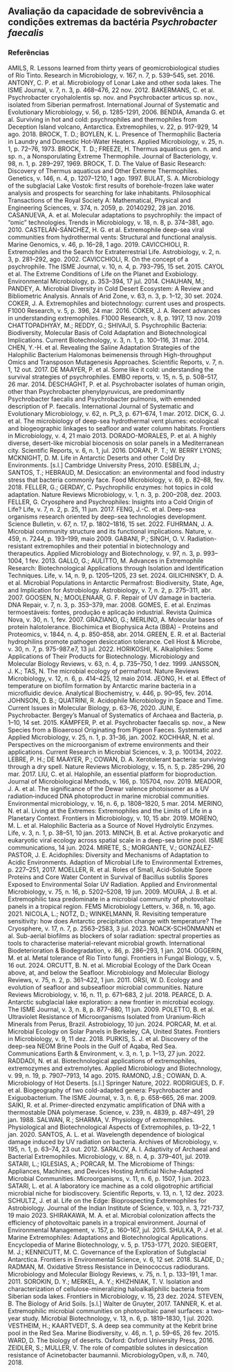 ## Avaliação da capacidade de sobrevivência a condições extremas da bactéria _Psychrobacter faecalis_ 
### Referências
AMILS, R. Lessons learned from thirty years of geomicrobiological studies of Río Tinto. Research in Microbiology, v. 167, n. 7, p. 539–545, set. 2016.
ANTONY, C. P. et al. Microbiology of Lonar Lake and other soda lakes. The ISME Journal, v. 7, n. 3, p. 468–476, 22 nov. 2012.
BAKERMANS, C. et al. Psychrobacter cryohalolentis sp. nov. and Psychrobacter articus sp. nov., isolated from Siberian permafrost. International Journal of Systematic and Evolutionary Microbiology, v. 56, p. 1285-1291, 2006.
BENDIA, Amanda G. et al. Surviving in hot and cold: psychrophiles and thermophiles from Deception Island volcano, Antarctica. Extremophiles, v. 22, p. 917-929, 14 ago. 2018.
BROCK, T. D.; BOYLEN, K. L. Presence of Thermophilic Bacteria in Laundry and Domestic Hot-Water Heaters. Applied Microbiology, v. 25, n. 1, p. 72–76, 1973.
BROCK, T. D.; FREEZE, H. Thermus aquaticus gen. n. and sp. n., a Nonsporulating Extreme Thermophile. Journal of Bacteriology, v. 98, n. 1, p. 289–297, 1969.
BROCK, T. D. The Value of Basic Research: Discovery of Thermus aquaticus and Other Extreme Thermophiles. Genetics, v. 146, n. 4, p. 1207–1210, 1 ago. 1997.
BULAT, S. A. Microbiology of the subglacial Lake Vostok: first results of borehole-frozen lake water analysis and prospects for searching for lake inhabitants. Philosophical Transactions of the Royal Society A: Mathematical, Physical and Engineering Sciences, v. 374, n. 2059, p. 20140292, 28 jan. 2016.
CASANUEVA, A. et al. Molecular adaptations to psychrophily: the impact of “omic” technologies. Trends in Microbiology, v. 18, n. 8, p. 374–381, ago. 2010.
CASTELÁN-SÁNCHEZ, H. G. et al. Extremophile deep-sea viral communities from hydrothermal vents: Structural and functional analysis. Marine Genomics, v. 46, p. 16–28, 1 ago. 2019.
CAVICCHIOLI, R. Extremophiles and the Search for Extraterrestrial Life. Astrobiology, v. 2, n. 3, p. 281–292, ago. 2002.
CAVICCHIOLI, R. On the concept of a psychrophile. The ISME Journal, v. 10, n. 4, p. 793–795, 15 set. 2015.
CAYOL et al. The Extreme Conditions of Life on the Planet and Exobiology. Environmental Microbiology, p. 353–394, 17 jul. 2014.
CHAUHAN, M.; PANDEY, A. Microbial Diversity in Cold Desert Ecosystem: A Review and Bibliometric Analysis. Annals of Arid Zone, v. 63, n. 3, p. 1–12, 30 set. 2024.
COKER, J. A. Extremophiles and biotechnology: current uses and prospects. F1000 Research, v. 5, p. 396, 24 mar. 2016.
COKER, J. A. Recent advances in understanding extremophiles. F1000 Research, v. 8, p. 1917, 13 nov. 2019
CHATTOPADHYAY, M.; REDDY, G.; SHIVAJI, S. Psychrophilic Bacteria: Biodiversity, Molecular Basis of Cold Adaptation and Biotechnological Implications. Current Biotechnology, v. 3, n. 1, p. 100–116, 31 mar. 2014.
CHEN, Y.-H. et al. Revealing the Saline Adaptation Strategies of the Halophilic Bacterium Halomonas beimenensis through High-throughput Omics and Transposon Mutagenesis Approaches. Scientific Reports, v. 7, n. 1, 12 out. 2017.
DE MAAYER, P. et al. Some like it cold: understanding the survival strategies of psychrophiles. EMBO reports, v. 15, n. 5, p. 508–517, 26 mar. 2014.
DESCHAGHT, P. et al. Psychrobacter isolates of human origin, other than Psychrobacter phenylpyruvicus, are predominantly Psychrobacter faecalis and Psychrobacter pulmonis, with emended description of P. faecalis. International Journal of Systematic and Evolutionary Microbiology, v. 62, n. Pt_3, p. 671–674, 1 mar. 2012.
DICK, G. J. et al. The microbiology of deep-sea hydrothermal vent plumes: ecological and biogeographic linkages to seafloor and water column habitats. Frontiers in Microbiology, v. 4, 21 maio 2013.
DORADO-MORALES, P. et al. A highly diverse, desert-like microbial biocenosis on solar panels in a Mediterranean city. Scientific Reports, v. 6, n. 1, jul. 2016.
DORAN, P. T.; W. BERRY LYONS; MCKNIGHT, D. M. Life in Antarctic Deserts and other Cold Dry Environments. [s.l.] Cambridge University Press, 2010.
ESBELIN, J.; SANTOS, T.; HEBRAUD, M. Desiccation: an environmental and food industry stress that bacteria commonly face. Food Microbiology, v. 69, p. 82–88, fev. 2018.
FELLER, G.; GERDAY, C. Psychrophilic enzymes: hot topics in cold adaptation. Nature Reviews Microbiology, v. 1, n. 3, p. 200–208, dez. 2003.
FELLER, G. Cryosphere and Psychrophiles: Insights into a Cold Origin of Life? Life, v. 7, n. 2, p. 25, 11 jun. 2017.
FENG, J.-C. et al. Deep-sea organisms research oriented by deep-sea technologies development. Science Bulletin, v. 67, n. 17, p. 1802–1816, 15 set. 2022.
FUHRMAN, J. A. Microbial community structure and its functional implications. Nature, v. 459, n. 7244, p. 193–199, maio 2009.
GABANI, P.; SINGH, O. V. Radiation-resistant extremophiles and their potential in biotechnology and therapeutics. Applied Microbiology and Biotechnology, v. 97, n. 3, p. 993–1004, 1 fev. 2013.
GALLO, G.; AULITTO, M. Advances in Extremophile Research: Biotechnological Applications through Isolation and Identification Techniques. Life, v. 14, n. 9, p. 1205–1205, 23 set. 2024.
GILICHINSKY, D. A. et al. Microbial Populations in Antarctic Permafrost: Biodiversity, State, Age, and Implication for Astrobiology. Astrobiology, v. 7, n. 2, p. 275–311, abr. 2007.
GOOSEN, N.; MOOLENAAR, G. F. Repair of UV damage in bacteria. DNA Repair, v. 7, n. 3, p. 353–379, mar. 2008.
GOMES, E. et al. Enzimas termoestáveis: fontes, produção e aplicação industrial. Revista Química Nova, v. 30, n. 1, fev. 2007.
GRAZIANO, G.; MERLINO, A. Molecular bases of protein halotolerance. Biochimica et Biophysica Acta (BBA) - Proteins and Proteomics, v. 1844, n. 4, p. 850–858, abr. 2014.
GREEN, E. R. et al. Bacterial hydrophilins promote pathogen desiccation tolerance. Cell Host & Microbe, v. 30, n. 7, p. 975-987.e7, 13 jul. 2022.
HORIKOSHI, K. Alkaliphiles: Some Applications of Their Products for Biotechnology. Microbiology and Molecular Biology Reviews, v. 63, n. 4, p. 735–750, 1 dez. 1999.
JANSSON, J. K.; TAS, N. The microbial ecology of permafrost. Nature Reviews Microbiology, v. 12, n. 6, p. 414–425, 12 maio 2014.
JEONG, H. et al. Effect of temperature on biofilm formation by Antarctic marine bacteria in a microfluidic device. Analytical Biochemistry, v. 446, p. 90–95, fev. 2014.
JOHNSON, D. B.; QUATRINI, R. Acidophile Microbiology in Space and Time. Current Issues in Molecular Biology, p. 63–76, 2020.
JUNI, E. Psychrobacter. Bergey’s Manual of Systematics of Archaea and Bacteria, p. 1–10, 14 set. 2015.
KÄMPFER, P. et al. Psychrobacter faecalis sp. nov., a New Species from a Bioaerosol Originating from Pigeon Faeces. Systematic and Applied Microbiology, v. 25, n. 1, p. 31–36, jan. 2002.
KOCHHAR, N. et al. Perspectives on the microorganism of extreme environments and their applications. Current Research in Microbial Sciences, v. 3, p. 100134, 2022.
LEBRE, P. H.; DE MAAYER, P.; COWAN, D. A. Xerotolerant bacteria: surviving through a dry spell. Nature Reviews Microbiology, v. 15, n. 5, p. 285–296, 20 mar. 2017.
LIU, C. et al. Halophile, an essential platform for bioproduction. Journal of Microbiological Methods, v. 166, p. 105704, nov. 2019.
MEADOR, J. A. et al. The significance of the Dewar valence photoisomer as a UV radiation‐induced DNA photoproduct in marine microbial communities. Environmental microbiology, v. 16, n. 6, p. 1808–1820, 5 mar. 2014.
MERINO, N. et al. Living at the Extremes: Extremophiles and the Limits of Life in a Planetary Context. Frontiers in Microbiology, v. 10, 15 abr. 2019.
MORENO, M. L. et al. Halophilic Bacteria as a Source of Novel Hydrolytic Enzymes. Life, v. 3, n. 1, p. 38–51, 10 jan. 2013.
MINCH, B. et al. Active prokaryotic and eukaryotic viral ecology across spatial scale in a deep-sea brine pool. ISME communications, 14 jun. 2024.
MIRETE, S.; MORGANTE, V.; GONZÁLEZ-PASTOR, J. E. Acidophiles: Diversity and Mechanisms of Adaptation to Acidic Environments. Adaption of Microbial Life to Environmental Extremes, p. 227–251, 2017. 
MOELLER, R. et al. Roles of Small, Acid-Soluble Spore Proteins and Core Water Content in Survival of Bacillus subtilis Spores Exposed to Environmental Solar UV Radiation. Applied and Environmental Microbiology, v. 75, n. 16, p. 5202–5208, 19 jun. 2009.
MOURA, J. B. et al. Extremophilic taxa predominate in a microbial community of photovoltaic panels in a tropical region. FEMS Microbiology Letters, v. 368, n. 16, ago. 2021.
NICOLA, L.; NOTZ, D.; WINKELMANN, R. Revisiting temperature sensitivity: how does Antarctic precipitation change with temperature? The Cryosphere, v. 17, n. 7, p. 2563–2583, 3 jul. 2023.
NOACK-SCHÖNMANN et al. Sub-aerial biofilms as blockers of solar radiation: spectral properties as tools to characterise material-relevant microbial growth. International Biodeterioration & Biodegradation, v. 86, p. 286–293, 1 jan. 2014.
OGGERIN, M. et al. Metal tolerance of Río Tinto fungi. Frontiers in Fungal Biology, v. 5, 16 out. 2024.
ORCUTT, B. N. et al. Microbial Ecology of the Dark Ocean above, at, and below the Seafloor. Microbiology and Molecular Biology Reviews, v. 75, n. 2, p. 361–422, 1 jun. 2011.
ORSI, W. D. Ecology and evolution of seafloor and subseafloor microbial communities. Nature Reviews Microbiology, v. 16, n. 11, p. 671–683, 2 jul. 2018.
PEARCE, D. A. Antarctic subglacial lake exploration: a new frontier in microbial ecology. The ISME Journal, v. 3, n. 8, p. 877–880, 11 jun. 2009.
POLETTO, B. et al. Ultraviolet Resistance of Microorganisms Isolated from Uranium-Rich Minerals from Perus, Brazil. Astrobiology, 10 jun. 2024.
PORCAR, M. et al. Microbial Ecology on Solar Panels in Berkeley, CA, United States. Frontiers in Microbiology, v. 9, 11 dez. 2018.
PURKIS, S. J. et al. Discovery of the deep-sea NEOM Brine Pools in the Gulf of Aqaba, Red Sea. Communications Earth & Environment, v. 3, n. 1, p. 1–13, 27 jun. 2022.
RADDADI, N. et al. Biotechnological applications of extremophiles, extremozymes and extremolytes. Applied Microbiology and Biotechnology, v. 99, n. 19, p. 7907–7913, 14 ago. 2015.
RAMOND, J.B.; COWAN, D. A. Microbiology of Hot Deserts. [s.l.] Springer Nature, 2022.
RODRIGUES, D. F. et al. Biogeography of two cold-adapted genera: Psychrobacter and Exiguobacterium. The ISME Journal, v. 3, n. 6, p. 658–665, 26 mar. 2009.
SAIKI, R. et al. Primer-directed enzymatic amplification of DNA with a thermostable DNA polymerase. Science, v. 239, n. 4839, p. 487–491, 29 jan. 1988.
SALWAN, R.; SHARMA, V. Physiology of extremophiles. Physiological and Biotechnological Aspects of Extremophiles, p. 13–22, 1 jan. 2020. 
SANTOS, A. L. et al. Wavelength dependence of biological damage induced by UV radiation on bacteria. Archives of Microbiology, v. 195, n. 1, p. 63–74, 23 out. 2012.
SARALOV, A. I. Adaptivity of Archaeal and Bacterial Extremophiles. Microbiology, v. 88, n. 4, p. 379–401, jul. 2019.
SATARI, L.; IGLESIAS, A.; PORCAR, M. The Microbiome of Things: Appliances, Machines, and Devices Hosting Artificial Niche-Adapted Microbial Communities. Microorganisms, v. 11, n. 6, p. 1507, 1 jun. 2023.
SATARI, L. et al. A laboratory ice machine as a cold oligotrophic artificial microbial niche for biodiscovery. Scientific Reports, v. 13, n. 1, 12 dez. 2023.
SCHULTZ, J. et al. Life on the Edge: Bioprospecting Extremophiles for Astrobiology. Journal of the Indian Institute of Science, v. 103, n. 3, 721-737, 19 maio 2023.
SHIRAKAWA, M. A. et al. Microbial colonization affects the efficiency of photovoltaic panels in a tropical environment. Journal of Environmental Management, v. 157, p. 160–167, jul. 2015.
SHULKA, P. J et al. Marine Extremophiles: Adaptations and Biotechnological Applications. Encyclopedia of Marine Biotechnology, v. 5, p. 1753-1771, 2020.
SIEGERT, M. J.; KENNICUTT, M. C. Governance of the Exploration of Subglacial Antarctica. Frontiers in Environmental Science, v. 6, 12 set. 2018.
SLADE, D.; RADMAN, M. Oxidative Stress Resistance in Deinococcus radiodurans. Microbiology and Molecular Biology Reviews, v. 75, n. 1, p. 133–191, 1 mar. 2011.
SOROKIN, D. Y.; MERKEL, A. Y.; KHIZHNIAK, T. V. Isolation and characterization of cellulose-mineralizing haloalkaliphilic bacteria from Siberian soda lakes. Frontiers in Microbiology, v. 15, 23 dez. 2024.
STEVEN, B. The Biology of Arid Soils. [s.l.] Walter de Gruyter, 2017.
TANNER, K. et al. Extremophilic microbial communities on photovoltaic panel surfaces: a two‐year study. Microbial Biotechnology, v. 13, n. 6, p. 1819–1830, 1 jul. 2020.
VESTHEIM, H.; KAARTVEDT, S. A deep sea community at the Kebrit brine pool in the Red Sea. Marine Biodiversity, v. 46, n. 1, p. 59–65, 26 fev. 2015.
WARD, D. The biology of deserts. Oxford: Oxford University Press, 2016. 
ZEIDLER, S.; MULLER, V. The role of compatible solutes in desiccation resistance of Acinetobacter baumannii. MicrobiologyOpen, v.8, n. 740, 2018. 
